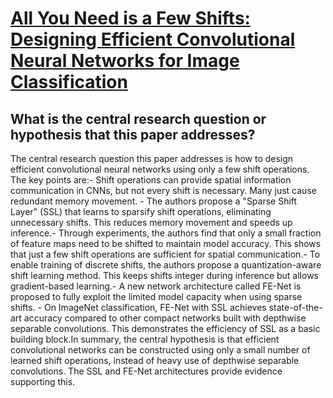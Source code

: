 # [All You Need is a Few Shifts: Designing Efficient Convolutional Neural   Networks for Image Classification](https://arxiv.org/abs/1903.05285)

## What is the central research question or hypothesis that this paper addresses?

The central research question this paper addresses is how to design efficient convolutional neural networks using only a few shift operations. The key points are:- Shift operations can provide spatial information communication in CNNs, but not every shift is necessary. Many just cause redundant memory movement. - The authors propose a "Sparse Shift Layer" (SSL) that learns to sparsify shift operations, eliminating unnecessary shifts. This reduces memory movement and speeds up inference.- Through experiments, the authors find that only a small fraction of feature maps need to be shifted to maintain model accuracy. This shows that just a few shift operations are sufficient for spatial communication.- To enable training of discrete shifts, the authors propose a quantization-aware shift learning method. This keeps shifts integer during inference but allows gradient-based learning.- A new network architecture called FE-Net is proposed to fully exploit the limited model capacity when using sparse shifts. - On ImageNet classification, FE-Net with SSL achieves state-of-the-art accuracy compared to other compact networks built with depthwise separable convolutions. This demonstrates the efficiency of SSL as a basic building block.In summary, the central hypothesis is that efficient convolutional networks can be constructed using only a small number of learned shift operations, instead of heavy use of depthwise separable convolutions. The SSL and FE-Net architectures provide evidence supporting this.
